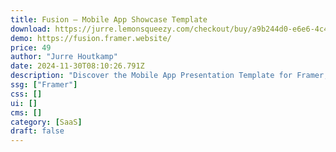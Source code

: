 ```yaml
---
title: Fusion — Mobile App Showcase Template
download: https://jurre.lemonsqueezy.com/checkout/buy/a9b244d0-e6e6-4c4a-a34f-5686a88ee283
demo: https://fusion.framer.website/
price: 49
author: "Jurre Houtkamp"
date: 2024-11-30T08:10:26.791Z
description: "Discover the Mobile App Presentation Template for Framer, featuring a blog, feature updates, and a support page with FAQ. Showcase your iOS or Android app and engage users effortlessly."
ssg: ["Framer"]
css: []
ui: []
cms: []
category: [SaaS]
draft: false
---
```

